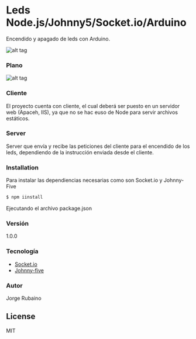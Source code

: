 # Leds Node.js/Johnny5/Socket.io/Arduino

Encendido y apagado de leds con Arduino.

![alt tag](https://dl.dropboxusercontent.com/u/181689/clientLed.png)

### Plano
![alt tag](https://dl.dropboxusercontent.com/u/181689/planoleds.png)

### Cliente

El proyecto cuenta con cliente, el cual deberá ser puesto en un servidor web (Apaceh, IIS), ya que no se hac euso de Node para servir archivos estáticos.

### Server

Server que envía y recibe las peticiones del cliente para el encendido de los leds, dependiendo de la instrucción enviada desde el cliente.

### Installation

Para instalar las dependiencias necesarias como son Socket.io y Johnny-Five

```sh
$ npm iinstall
```
Ejecutando el archivo package.json

### Versión
1.0.0

### Tecnología

* [Socket.io]
* [Johnny-five]

### Autor

Jorge Rubaino

License
----

MIT

[Socket.io]:http://socket.io/
[Johnny-five]:https://github.com/rwaldron/johnny-five